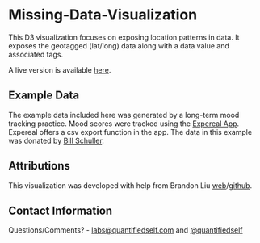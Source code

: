 Missing-Data-Visualization
==========================

This D3 visualization focuses on exposing location patterns in data. It exposes the geotagged (lat/long) data along with a data value and associated tags. 

A live version is available [here](http://quantifiedself.com/visproject/mood_location.html). 

Example Data
------------

The example data included here was generated by a long-term mood tracking practice. Mood scores were tracked using the [Expereal App](http://www.expereal.com). Expereal offers a csv export function in the app. The data in this example was donated by [Bill Schuller](http://www.dataobsessive.com).

Attributions
------------

This visualization was developed with help from Brandon Liu [web](http://bdon.org)/[github](http://www.github.com/bdon).

Contact Information
-------------------

Questions/Comments? - [labs@quantifiedself.com](mailto:labs@quantifiedself.com) and [@quantifiedself](http://www.twitter.com/quantifiedself)
